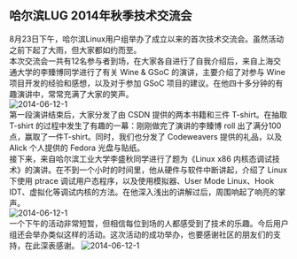 ## 哈尔滨LUG 2014年秋季技术交流会
8月23日下午，哈尔滨Linux用户组举办了成立以来的首次技术交流会。虽然活动之前下起了大雨，但大家都如约而至。   
本次交流会一共有12名参与者到场，在大家各自进行了自我介绍后，来自上海交通大学的李臻博同学进行了有关 Wine & GSoC 的演讲，主要介绍了对参与 Wine 项目开发的经验和感想，以及对于参加 GSoC 项目的建议。在他四十多分钟的有趣演讲中，常常充满了大家的笑声。   
![2014-06-12-1](http://hrblug.qiniudn.com/2014-08-23-4.jpg)  
第一段演讲结束后，大家分发了由 CSDN 提供的两本书籍和三件 T-shirt。在抽取 T-shirt 的过程中发生了有趣的一幕：刚刚做完了演讲的李臻博 roll 出了满分100点，赢取了一件T-shirt。同时，我们也分发了 Codeweavers 提供的礼品，以及 Alick 个人提供的 Fedora 光盘与贴纸。   
接下来，来自哈尔滨工业大学李盛秋同学进行了题为《Linux x86 内核态调试技术》的演讲。在不到一个小时的时间里，他从硬件与软件中断讲起，介绍了 Linux 下使用 ptrace 调试用户态程序，以及使用模拟器、User Mode Linux、Hook IDT、虚拟化等调试内核的方法。在他深入浅出的讲解过后，周围响起了响亮的掌声。  
![2014-06-12-1](http://hrblug.qiniudn.com/2014-08-23-2.jpg)  
一个下午的活动非常短暂，但相信每位到场的人都感受到了技术的乐趣。今后用户组还会举办类似这样的活动。这次活动的成功举办，也要感谢社区的朋友们的支持，在此深表感谢。
![2014-06-12-1](http://hrblug.qiniudn.com/2014-08-23-1.jpg)  
